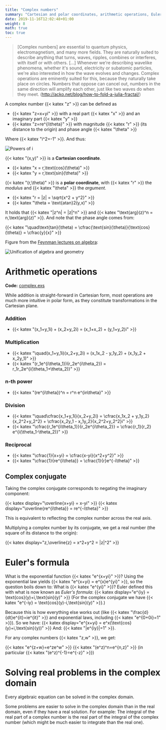 ```yaml
---
title: "Complex numbers"
summary: "Cartesian and polar coordinates, arithmetic operations, Euler's formula."
date: 2019-11-16T12:02:48+01:00
weight: 8
math: true
toc: true
---
```


> [Complex numbers] are essential to quantum physics, electromagnetism, and many more fields. They are naturally suited to describe anything that turns, waves, ripples, combines or interferes, with itself or with others. [...] Whenever we're describing wavelike phenomena, whether it's sound, electricity or subatomic particles, we're also interested in how the wave evolves and changes. Complex operations are eminently suited for this, because they naturally take place on circles. Numbers that oppose can cancel out, numbers in the same direction will amplify each other, just like two waves do when they meet. (http://acko.net/blog/how-to-fold-a-julia-fractal/)

A complex number {{< katex "z" >}} can be defined as

* {{< katex "z=x+yi" >}}
  with a real part {{< katex "x" >}} and an imaginary part {{< katex "y" >}}
* {{< katex "z=re^{i\theta}" >}}
  with magnitude {{< katex "r" >}} (its distance to the origin) and phase angle {{< katex "\theta" >}}

Where {{< katex "i^2=-1" >}}. And thus:

![Powers of i](/images/docs/powers-of-i.png)

{{< katex "(x,y)" >}} is a **Cartesian coordinate**.

* {{< katex "x = r\,\text{cos}(\theta)" >}}
* {{< katex "y = r\,\text{sin}(\theta)" >}}

{{< katex "(r,\theta)" >}} is a **polar coordinate**, with {{< katex "r" >}} the _modulus_ and {{< katex "\theta" >}} the _argument_.

* {{< katex "r = |z| = \sqrt{x^2 + y^2}" >}}
* {{< katex "\theta = \text{atan}2(y,x)" >}}

It holds that {{< katex "|z^n| = |z|^n" >}} and {{< katex "\text{arg}(z)^n = n\,\text{arg}(z)" >}}. And note that the phase angle comes from:

{{< katex "\quad\text{tan}(\theta) = \cfrac{\text{sin}(\theta)}{\text{cos}(\theta)} = \cfrac{y}{x}" >}}

Figure from the [Feynman lectures on algebra](http://www.feynmanlectures.caltech.edu/I_22.html):

![Unification of algebra and geometry](/images/docs/complex-number.png)

# Arithmetic operations

**Code:** [complex.exs](https://github.com/cunger/simulacron/blob/master/complex.exs)

While addition is straight-forward in Cartesian form, most operations are much more intuitive in polar form, as they constitute transformations in the Cartesian plane.

### Addition

* {{< katex "(x_1+y_1i) + (x_2+y_2i) = (x_1+x_2) + (y_1+y_2)i" >}}

### Multiplication

* {{< katex "\quad(x_1+y_1i)(x_2+y_2i) = (x_1x_2 - y_1y_2) + (x_1y_2 + x_2y_1)" >}}
* {{< katex "(r_1e^{i\theta_1})(r_2e^{i\theta_2}) = r_1r_2e^{i(\theta_1+\theta_2)}" >}}

### n-th power

* {{< katex "(re^{i\theta})^n = r^n e^{in\theta}" >}}

### Division

* {{< katex "\quad\cfrac{x_1+y_1i}{x_2+y_2i} = \cfrac{x_1x_2 + y_1y_2}{x_2^2+y_2^2} + \cfrac{x_2y_1 - x_1y_2}{x_2^2+y_2^2}i" >}}
* {{< katex "\cfrac{r_1e^{i\theta_1}}{r_2e^{i\theta_2}} = \cfrac{r_1}{r_2} e^{i(\theta_1-\theta_2)}" >}}

### Reciprocal

* {{< katex "\cfrac{1}{x+yi} = \cfrac{x-yi}{x^2+y^2}" >}}
* {{< katex "\cfrac{1}{re^{i\theta}} = \cfrac{1}{r}e^{-i\theta}" >}}

## Complex conjugate

Taking the complex conjugate corresponds to negating the imaginary component:

{{< katex display="\overline{x+yi} = x-yi" >}}
{{< katex display="\overline{re^{i\theta}} = re^{-i\theta}" >}}

This is equivalent to reflecting the complex number across the real axis.

Multiplying a complex number by its conjugate, we get a real number (the square of its distance to the origin):

{{< katex display="z\,\overline{z} = x^2+y^2 = |z|^2" >}}

# Euler's formula

What is the exponential function {{< katex "e^{x+yi}" >}}? Using the exponential law yields {{< katex "e^{x+yi} = e^{x}e^{yi}" >}}, so the question boils down to: What is {{< katex "e^{yi}" >}}? Euler defined this with what is now known as _Euler's formula_:
{{< katex display="e^{iy} = \text{cos}(y)+i\,\text{sin}(y)" >}}
(For the complex conjugate we have {{< katex "e^{-iy} = \text{cos}(y)-i\,\text{sin}(y)" >}}.)

Because this is how everything else works out (like {{< katex "\frac{d}{dt}e^{it}=ie^{it}" >}} and exponential laws, including {{< katex "e^{0+0i}=1" >}}). So we have:
{{< katex display="e^{x+yi} = e^x(\text{cos}(y)+i\,\text{sin}(y))" >}}
And: {{< katex "|e^{iy}|=1" >}}.

For any complex numbers {{< katex "z,w" >}}, we get:

{{< katex "e^{z+w}=e^ze^w" >}}
{{< katex "(e^z)^n=e^{n\,z}" >}} (in particular {{< katex "(e^z)^{-1}=e^{-z}" >}})

# Solving real problems in the complex domain

Every algebraic equation can be solved in the complex domain.

Some problems are easier to solve in the complex domain than in the real domain, even if they have a real solution. For example: The integral of the real part of a complex number is the real part of the integral of the complex number (which might be much easier to integrate than the real one).
